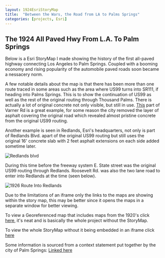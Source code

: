 ```yaml
---
layout: 1924EsriStoryMap
title:  "Between the Wars, the Road from LA to Palms Springs"
categories: [projects, Esri]
---
```


## The 1924 All Paved Hwy From L.A. To Palm Springs

Below is a Esri StoryMap I made showing the history of the first all-paved highway connecting Los Angeles to Palm Springs. Coupled with a booming economy and rising popularity of the automobile paved roads soon became a nessacery norm. 

A few notable details about the map is that there has been more than one route traced in some areas such as the area where US99 turns into SR111, if heading into Palms Springs. This is to show the continuation of US99 as well as the rest of the original routing through Thousand Palms. There is actually a lot of original concrete not only visible, but still in use. [This](https://www.google.com/maps/place/Varner+Rd,+California/@33.8806426,-116.5189293,2799a,35y,13.11h,32.34t/data=!3m1!1e3!4m5!3m4!1s0x80dae2c76cc6caeb:0x269bb5ce9fc9616c!8m2!3d33.8164266!4d-116.401241!5m1!1e4) part of Varner Rd is a great example, for some reason the city removed the layer of asphalt covering the original road which revealed almost pristine concrete from the original US99 routing.

Another example is seen in Redlands, Esri's headquarters, not only is part of Redlands Blvd. apart of the original US99 routing but still uses the original 16' concrete slab with 2 feet asphalt extensions on each side added sometime later. 

![Redlands blvd](https://i.ibb.co/RPP44fM/16-Slab-With-Asphalt-Extensions.png)

During this time before the freeway system E. State street was the original US99 routing through Redlands. Roosevelt Rd. was also the two lane road to enter into Redlands at the time (seen below).

![1926 Route Into Redlands](https://i.ibb.co/4VmVcsQ/1920-Route-Into-Redlands.png)

 Due to the limitations of an iframe only the links to the maps are showing within the story map, this may be better since it opens the maps in a separate window for better viewing.  

To view a Georeferenced map that includes maps from the 1920's click [here](https://jbeeler.maps.arcgis.com/home/webmap/viewer.html?webmap=dd4848d485f446eca7b9342d155a5ab4), it's neat and is basically the whole project without the StoryMap.

To view the whole StoryMap without it being embedded in an iframe click [here](https://storymaps.arcgis.com/stories/827ef4e6eccf4407a5f1a02727d5adf4)

Some information is sourced from a context statement put together by the city of Palm Springs: [Linked here](https://www.palmspringsca.gov/home/showpublisheddocument/63940/636806566475830000)
